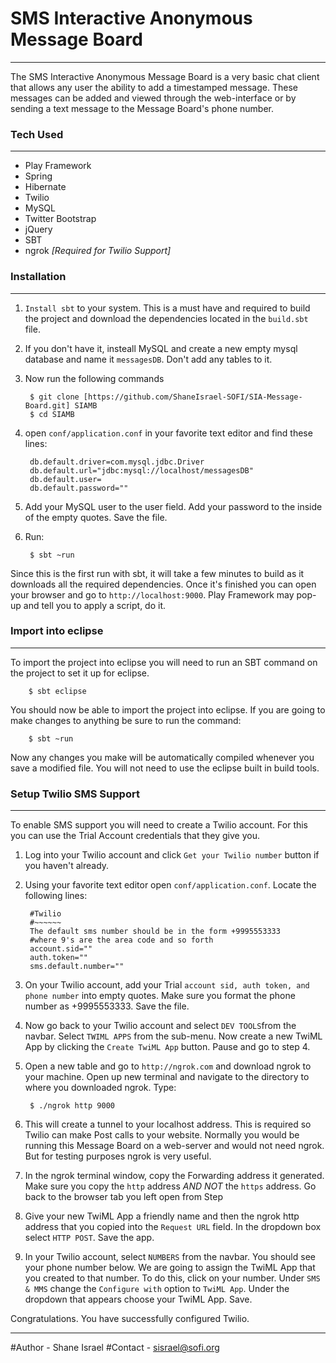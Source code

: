 # SMS Interactive Anonymous Message Board
----
The SMS Interactive Anonymous Message Board is a very basic chat client that allows any user the ability to add a timestamped message. These messages can be added and viewed through the web-interface or by sending a text message to the Message Board's phone number.

### Tech Used
----
* Play Framework
* Spring
* Hibernate
* Twilio
* MySQL
* Twitter Bootstrap
* jQuery
* SBT
* ngrok *[Required for Twilio Support]*

### Installation
----
1. `Install sbt` to your system. This is a must have and required to build the project and download the dependencies located in the `build.sbt` file.


2. If you don't have it, insteall MySQL and create a new empty mysql database and name it `messagesDB`. Don't add any tables to it.


3. Now run the following commands

        $ git clone [https://github.com/ShaneIsrael-SOFI/SIA-Message-Board.git] SIAMB
        $ cd SIAMB
        
4. open `conf/application.conf` in your favorite text editor and find these lines:

        db.default.driver=com.mysql.jdbc.Driver
        db.default.url="jdbc:mysql://localhost/messagesDB"
        db.default.user=
        db.default.password=""

5. Add your MySQL user to the user field. Add your password to the inside of the empty quotes. Save the file. 


6. Run:

        $ sbt ~run

Since this is the first run with sbt, it will take a few minutes to build as it downloads all the required dependencies. Once it's finished you can open your browser and go to `http://localhost:9000`. Play Framework may pop-up and tell you to apply a script, do it.

### Import into eclipse
---
To import the project into eclipse you will need to run an SBT command on the project to set it up for eclipse.

        $ sbt eclipse
        
You should now be able to import the project into eclipse. If you are going to make changes to anything be sure to run the command:

        $ sbt ~run

Now any changes you make will be automatically compiled whenever you save a modified file. You will not need to use the eclipse built in build tools.

### Setup Twilio SMS Support
---
To enable SMS support you will need to create a Twilio account. For this you can use the Trial Account credentials that they give you.

1. Log into your Twilio account and click `Get your Twilio number` button if you haven't already.


2. Using your favorite text editor open `conf/application.conf`. Locate the following lines:

        #Twilio
        #~~~~~~
        The default sms number should be in the form +9995553333
        #where 9's are the area code and so forth
        account.sid=""
        auth.token=""
        sms.default.number=""

3. On your Twilio account, add your Trial `account sid, auth token, and phone number` into empty quotes. Make sure you format the phone number as +9995553333. Save the file.


4. Now go back to your Twilio account and select `DEV TOOLS`from the navbar. Select `TWIML APPS` from the sub-menu. Now create a new TwiML App by clicking the `Create TwiML App` button. Pause and go to step 4.


5. Open a new table and go to `http://ngrok.com` and download ngrok to your machine. Open up new terminal and navigate to the directory to where you downloaded ngrok. Type:

        $ ./ngrok http 9000

6. This will create a tunnel to your localhost address. This is required so Twilio can make Post calls to your website. Normally you would be running this Message Board on a web-server and would not need ngrok. But for testing purposes ngrok is very useful.


7. In the ngrok terminal window, copy the Forwarding address it generated. Make sure you copy the `http` address *AND NOT* the `https` address. Go back to the browser tab you left open from Step 


8. Give your new TwiML App a friendly name and then the ngrok http address that you copied into the `Request URL` field. In the dropdown box select `HTTP POST`. Save the app.


9. In your Twilio account, select `NUMBERS` from the navbar. You should see your phone number below. We are going to assign the TwiML App that you created to that number. To do this, click on your number. Under `SMS & MMS` change the `Configure with` option to `TwiML App`. Under the dropdown that appears choose your TwiML App. Save.

Congratulations. You have successfully configured Twilio.

___
#Author - Shane Israel
#Contact - sisrael@sofi.org
